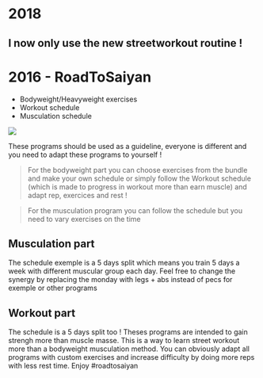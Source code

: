 # 2018 

I now only use the new streetworkout routine !
---
# 2016 - RoadToSaiyan 
* Bodyweight/Heavyweight exercises 
* Workout schedule 
* Musculation schedule 
 
![](https://gyazo.com/bd257d6e89d11017c7a8ef0a82c9fa58.png) 
 
These programs should be used as a guideline, everyone is different and you need to adapt these programs to yourself !  
> For the bodyweight part you can choose exercises from the bundle and make your own schedule or simply follow the Workout schedule (which is made to progress in workout more than earn muscle) and adapt rep, exercices and rest ! 
 
> For the musculation program you can follow the schedule but you need to vary exercises on the time 
 
## Musculation part 
The schedule exemple is a 5 days split which means you train 5 days a week with different muscular group each day. 
Feel free to change the synergy by replacing the monday with legs + abs instead of pecs for exemple or other programs 

## Workout part
The schedule is a 5 days split too ! Theses programs are intended to gain strengh more than muscle masse. This is a way to learn street workout more than a bodyweight musculation method. You can obviously adapt all programs with custom exercises and increase difficulty by doing more reps with less rest time. Enjoy #roadtosaiyan
